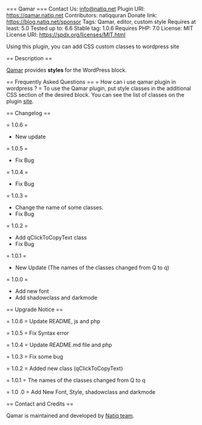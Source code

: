 === Qamar ===
Contact Us: info@natiq.net
Plugin URI: https://qamar.natiq.net
Contributors: natiqquran
Donate link: https://blog.natiq.net/sponsor
Tags: Qamar, editor, custom style
Requires at least: 5.0
Tested up to: 6.6
Stable tag: 1.0.6
Requires PHP: 7.0
License: MIT
License URI: https://spdx.org/licenses/MIT.html

Using this plugin, you can add CSS custom classes to wordpress site

== Description ==

[Qamar](https://qamar.natiq.net) provides <strong>styles </strong> for the WordPress block.

== Frequently Asked Questions ==
= How can i use qamar plugin in wordpress ? =
To use the Qamar plugin, put style classes in the additional CSS section of the desired block.
You can see the list of classes on the plugin [site](https://qamar.natiq.net).


== Changelog ==

= 1.0.6 =
- New update

= 1.0.5 =
- Fix Bug

= 1.0.4 =
- Fix Bug

= 1.0.3 =
- Change the name of some classes.
- Fix Bug

= 1.0.2 =
- Add qClickToCopyText class
- Fix Bug

= 1.0.1 =
- New Update (The names of the classes changed from Q to q)

= 1.0.0 =
- Add new font
- Add shadowclass and darkmode

== Upgrade Notice ==

= 1.0.6 =
Update README, js and php

= 1.0.5 =
Fix Syntax error

= 1.0.4 =
Update README.md file and php

= 1.0.3 =
Fix some bug

= 1.0.2 =
Added new class (qClickToCopyText)

= 1.0.1 =
The names of the classes changed from Q to q

= 1.0 .0 =
Add New Font, Style, shadowclass and darkmode

== Contact and Credits ==

Qamar is maintained and developed by <a href="https://github.com/NatiqQuran">Natiq team</a>.
